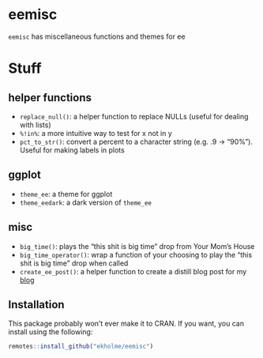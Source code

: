 eemisc
================

`eemisc` has miscellaneous functions and themes for ee

# Stuff

## helper functions

-   `replace_null()`: a helper function to replace NULLs (useful for
    dealing with lists)
-   `%!in%`: a more intuitive way to test for x not in y
-   `pct_to_str()`: convert a percent to a character string (e.g. .9
    -&gt; “90%”). Useful for making labels in plots

## ggplot

-   `theme_ee`: a theme for ggplot
-   `theme_eedark`: a dark version of `theme_ee`

## misc

-   `big_time()`: plays the “this shit is big time” drop from Your Mom’s
    House
-   `big_time_operator()`: wrap a function of your choosing to play the
    “this shit is big time” drop when called
-   `create_ee_post()`: a helper function to create a distill blog post
    for my [blog](www.ericekholm.com/blog/)

## Installation

This package probably won’t ever make it to CRAN. If you want, you can
install using the following:

``` r
remotes::install_github("ekholme/eemisc")
```
